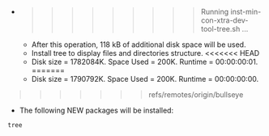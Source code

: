 * >>>>>>>>> Running inst-min-con-xtra-dev-tool-tree.sh ...
  * After this operation, 118 kB of additional disk space will be used.
  * Install tree to display files and directories structure.
<<<<<<< HEAD
  * Disk size = 1782084K. Space Used = 200K. Runtime = 00:00:00:01.
=======
  * Disk size = 1790792K. Space Used = 200K. Runtime = 00:00:00:00.
>>>>>>> refs/remotes/origin/bullseye
  * The following NEW packages will be installed:
  ```bash
tree
  ```
